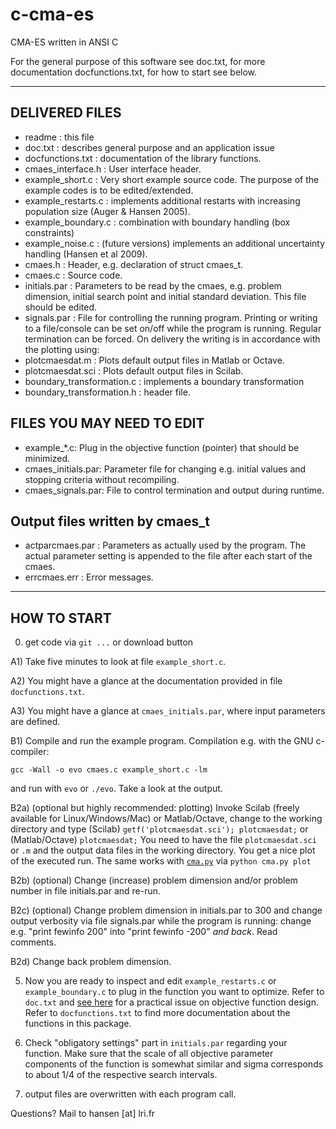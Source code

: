 c-cma-es
========

CMA-ES written in ANSI C

For the general purpose of this software see doc.txt, for more
documentation docfunctions.txt, for how to start see below.

------------------------------------------------------------------

DELIVERED FILES
---------------

- readme : this file
- doc.txt : describes general purpose and an application issue
- docfunctions.txt : documentation of the library functions. 
- cmaes_interface.h : User interface header.   
- example_short.c : Very short example source code. The purpose of
               the example codes is to be edited/extended.  
- example_restarts.c : implements additional restarts with increasing
               population size (Auger & Hansen 2005). 
- example_boundary.c : combination with boundary handling (box 
     constraints)
- example_noise.c : (future versions) implements an additional 
               uncertainty handling (Hansen et al 2009). 
- cmaes.h : Header, e.g. declaration of struct cmaes_t.  
- cmaes.c : Source code.
- initials.par : Parameters to be read by the cmaes, e.g. problem
      dimension, initial search point and initial standard deviation. 
      This file should be edited. 
- signals.par : File for controlling the running program. Printing 
      or writing to a file/console can be set on/off while the program 
      is running. Regular termination can be forced. On delivery
      the writing is in accordance with the plotting using: 
- plotcmaesdat.m : Plots default output files in Matlab or Octave.
- plotcmaesdat.sci : Plots default output files in Scilab. 
- boundary_transformation.c : implements a boundary transformation
- boundary_transformation.h : header file. 

FILES YOU MAY NEED TO EDIT
--------------------------

- example_*.c:  Plug in the objective function (pointer) that should 
    be minimized. 
- cmaes_initials.par: Parameter file for changing e.g. initial values and
    stopping criteria without recompiling. 
- cmaes_signals.par: File to control termination and output during 
    runtime. 


Output files written by cmaes_t
-------------------------------

- actparcmaes.par : Parameters as actually used by the program. The
    actual parameter setting is appended to the file after each start 
    of the cmaes. 
- errcmaes.err : Error messages. 


------------------------------------------------------------------

HOW TO START
------------

  0) get code via `git ...` or download button
  
  A1) Take five minutes to look at file `example_short.c`. 

  A2) You might have a glance at the documentation provided in file
     `docfunctions.txt`.

  A3) You might have a glance at `cmaes_initials.par`, where input parameters
     are defined. 

  B1) Compile and run the example program. Compilation e.g. with 
     the GNU c-compiler:

	gcc -Wall -o evo cmaes.c example_short.c -lm
     
  and run with `evo` or `./evo`. Take a look at the output. 

  B2a) (optional but highly recommended: plotting) Invoke Scilab (freely 
     available for Linux/Windows/Mac) or Matlab/Octave, change to the 
     working directory and type (Scilab)
        `getf('plotcmaesdat.sci'); plotcmaesdat;` 
     or (Matlab/Octave)
        `plotcmaesdat;`
     You need to have the file `plotcmaesdat.sci` or `.m` and the
     output data files in the working directory. You get a nice plot
     of the executed run.
     The same works with [`cma.py`](https://pypi.python.org/pypi/cma) via
       `python cma.py plot`

  B2b) (optional) Change (increase) problem dimension and/or problem
     number in file initials.par and re-run.

  B2c) (optional) Change problem dimension in initials.par to 300 and
     change output verbosity via file signals.par while the program
     is running: change e.g. "print fewinfo 200" into "print fewinfo
     -200" *and back*. Read comments. 

  B2d) Change back problem dimension.  

  5) Now you are ready to inspect and edit `example_restarts.c` or `example_boundary.c`
    to plug in the function you want to optimize. Refer to `doc.txt` and [see here]("https://www.lri.fr/~hansen/cmaes_inmatlab.html#practical") for
    a practical issue on objective function design. Refer to
    `docfunctions.txt` to find more documentation about the functions in 
    this package. 

  6) Check "obligatory settings" part in `initials.par` regarding your
     function. Make sure that the scale of all objective parameter
     components of the function is somewhat similar and sigma
     corresponds to about 1/4 of the respective search intervals.

  7) output files are overwritten with each program call.  

Questions? Mail to hansen [at] lri.fr
